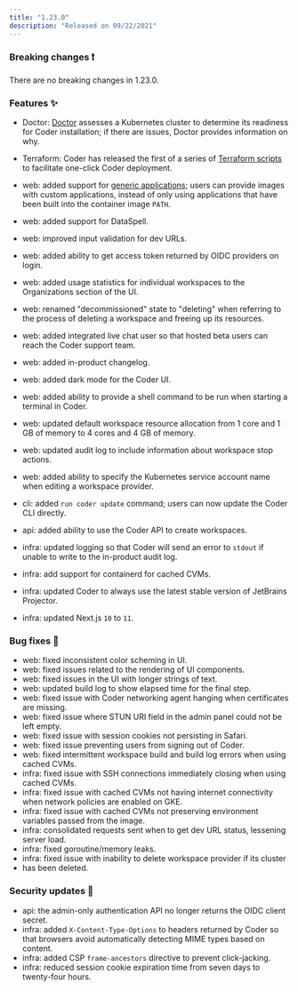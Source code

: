 ```yaml
---
title: "1.23.0"
description: "Released on 09/22/2021"
---
```


### Breaking changes ❗

There are no breaking changes in 1.23.0.

### Features ✨

- Doctor: [Doctor](https://github.com/cdr/coder-doctor) assesses a Kubernetes
  cluster to determine its readiness for Coder installation; if there are
  issues, Doctor provides information on why.
- Terraform: Coder has released the first of a series of
  [Terraform scripts](https://github.com/cdr/enterprise-terraform) to facilitate
  one-click Coder deployment.

- web: added support for [generic applications](../workspaces/applications.md);
  users can provide images with custom applications, instead of only using
  applications that have been built into the container image `PATH`.
- web: added support for DataSpell.
- web: improved input validation for dev URLs.
- web: added ability to get access token returned by OIDC providers on login.
- web: added usage statistics for individual workspaces to the Organizations
  section of the UI.
- web: renamed "decommissioned" state to "deleting" when referring to the
  process of deleting a workspace and freeing up its resources.
- web: added integrated live chat user so that hosted beta users can reach the
  Coder support team.
- web: added in-product changelog.
- web: added dark mode for the Coder UI.
- web: added ability to provide a shell command to be run when starting a
  terminal in Coder.
- web: updated default workspace resource allocation from 1 core and 1 GB of
  memory to 4 cores and 4 GB of memory.
- web: updated audit log to include information about workspace stop actions.
- web: added ability to specify the Kubernetes service account name when editing
  a workspace provider.
- cli: added `run coder update` command; users can now update the Coder CLI
  directly.
- api: added ability to use the Coder API to create workspaces.
- infra: updated logging so that Coder will send an error to `stdout` if unable
  to write to the in-product audit log.
- infra: add support for containerd for cached CVMs.
- infra: updated Coder to always use the latest stable version of JetBrains
  Projector.
- infra: updated Next.js `10` to `11`.

### Bug fixes 🐛

- web: fixed inconsistent color scheming in UI.
- web: fixed issues related to the rendering of UI components.
- web: fixed issues in the UI with longer strings of text.
- web: updated build log to show elapsed time for the final step.
- web: fixed issue with Coder networking agent hanging when certificates are
  missing.
- web: fixed issue where STUN URI field in the admin panel could not be left
  empty.
- web: fixed issue with session cookies not persisting in Safari.
- web: fixed issue preventing users from signing out of Coder.
- web: fixed intermittent workspace build and build log errors when using cached
  CVMs.
- infra: fixed issue with SSH connections immediately closing when using cached
  CVMs.
- infra: fixed issue with cached CVMs not having internet connectivity when
  network policies are enabled on GKE.
- infra: fixed issue with cached CVMs not preserving environment variables
  passed from the image.
- infra: consolidated requests sent when to get dev URL status, lessening server
  load.
- infra: fixed goroutine/memory leaks.
- infra: fixed issue with inability to delete workspace provider if its cluster
- has been deleted.

### Security updates 🔐

- api: the admin-only authentication API no longer returns the OIDC client
  secret.
- infra: added `X-Content-Type-Options` to headers returned by Coder so that
  browsers avoid automatically detecting MIME types based on content.
- infra: added CSP `frame-ancestors` directive to prevent click-jacking.
- infra: reduced session cookie expiration time from seven days to twenty-four
  hours.
